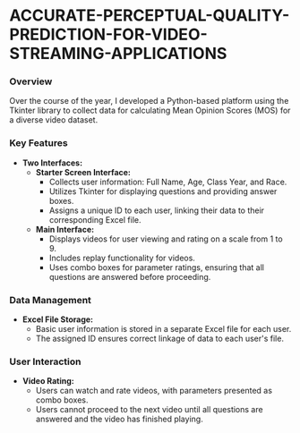 # ACCURATE-PERCEPTUAL-QUALITY-PREDICTION-FOR-VIDEO-STREAMING-APPLICATIONS
### Overview

Over the course of the year, I developed a Python-based platform using the Tkinter library to collect data for calculating Mean Opinion Scores (MOS) for a diverse video dataset. 

### Key Features

- **Two Interfaces:**
  - **Starter Screen Interface:**
    - Collects user information: Full Name, Age, Class Year, and Race.
    - Utilizes Tkinter for displaying questions and providing answer boxes.
    - Assigns a unique ID to each user, linking their data to their corresponding Excel file.
  - **Main Interface:**
    - Displays videos for user viewing and rating on a scale from 1 to 9.
    - Includes replay functionality for videos.
    - Uses combo boxes for parameter ratings, ensuring that all questions are answered before proceeding.

### Data Management

- **Excel File Storage:**
  - Basic user information is stored in a separate Excel file for each user.
  - The assigned ID ensures correct linkage of data to each user's file.

### User Interaction

- **Video Rating:**
  - Users can watch and rate videos, with parameters presented as combo boxes.
  - Users cannot proceed to the next video until all questions are answered and the video has finished playing.

